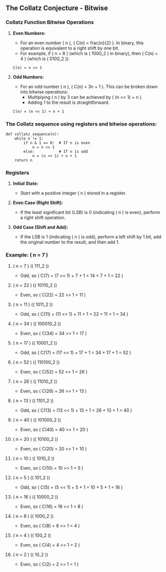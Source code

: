 ## The Collatz Conjecture - Bitwise

### Collatz Function Bitwise Operations

1. **Even Numbers:**
   - For an even number ( n ), ( C(n) = frac{n}{2} ). In binary, this operation is equivalent to a right shift by one bit.
   - For example, if ( n = 8 ) (which is ( 1000_2 ) in binary), then ( C(n) = 4 ) (which is ( 0100_2 )).

   ```
   C(n) = n >> 1
   ```

2. **Odd Numbers:**
   - For an odd number ( n ), ( C(n) = 3n + 1 ). This can be broken down into bitwise operations:
     - Multiplying ( n ) by 3 can be achieved by ( (n << 1) + n ).
     - Adding 1 to the result is straightforward.

   ```
   C(n) = (n << 1) + n + 1
   ```

### The Collatz sequence using registers and bitwise operations:

```
def collatz_sequence(n):
    while n != 1:
        if n & 1 == 0:  # If n is even
            n = n >> 1
        else:           # If n is odd
            n = (n << 1) + n + 1
    return n
```

### Registers

1. **Initial State:**
   - Start with a positive integer ( n ) stored in a register.

2. **Even Case (Right Shift):**
   - If the least significant bit (LSB) is 0 (indicating ( n ) is even), perform a right shift operation.

3. **Odd Case (Shift and Add):**
   - If the LSB is 1 (indicating ( n ) is odd), perform a left shift by 1 bit, add the original number to the result, and then add 1.

### Example: ( n = 7 )

1. ( n = 7 ) (( 111_2 ))
   - Odd, so ( C(7) = (7 << 1) + 7 + 1 = 14 + 7 + 1 = 22 )

2. ( n = 22 ) (( 10110_2 ))
   - Even, so ( C(22) = 22 >> 1 = 11 )

3. ( n = 11 ) (( 1011_2 ))
   - Odd, so ( C(11) = (11 << 1) + 11 + 1 = 22 + 11 + 1 = 34 )

4. ( n = 34 ) (( 100010_2 ))
   - Even, so ( C(34) = 34 >> 1 = 17 )

5. ( n = 17 ) (( 10001_2 ))
   - Odd, so ( C(17) = (17 << 1) + 17 + 1 = 34 + 17 + 1 = 52 )

6. ( n = 52 ) (( 110100_2 ))
   - Even, so ( C(52) = 52 >> 1 = 26 )

7. ( n = 26 ) (( 11010_2 ))
   - Even, so ( C(26) = 26 >> 1 = 13 )

8. ( n = 13 ) (( 1101_2 ))
   - Odd, so ( C(13) = (13 << 1) + 13 + 1 = 26 + 13 + 1 = 40 )

9. ( n = 40 ) (( 101000_2 ))
   - Even, so ( C(40) = 40 >> 1 = 20 )

10. ( n = 20 ) (( 10100_2 ))
    - Even, so ( C(20) = 20 >> 1 = 10 )

11. ( n = 10 ) (( 1010_2 ))
    - Even, so ( C(10) = 10 >> 1 = 5 )

12. ( n = 5 ) (( 101_2 ))
    - Odd, so ( C(5) = (5 << 1) + 5 + 1 = 10 + 5 + 1 = 16 )

13. ( n = 16 ) (( 10000_2 ))
    - Even, so ( C(16) = 16 >> 1 = 8 )

14. ( n = 8 ) (( 1000_2 ))
    - Even, so ( C(8) = 8 >> 1 = 4 )

15. ( n = 4 ) (( 100_2 ))
    - Even, so ( C(4) = 4 >> 1 = 2 )

16. ( n = 2 ) (( 10_2 ))
    - Even, so ( C(2) = 2 >> 1 = 1 )
